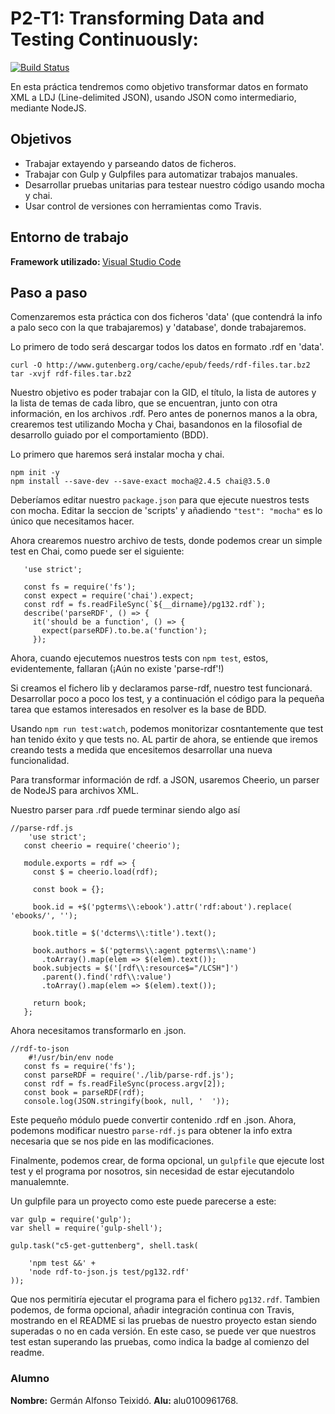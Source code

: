 # P2-T1: Transforming Data and Testing Continuously:
[![Build Status](https://travis-ci.org/ULL-ESIT-PL-1819/p2-t1-testing-alu0100961768.svg?branch=master)](https://travis-ci.org/ULL-ESIT-PL-1819/p2-t1-testing-alu0100961768)

En esta práctica tendremos como objetivo transformar datos en formato XML a LDJ (Line-delimited JSON), usando JSON como intermediario, mediante NodeJS.

## Objetivos

- Trabajar extayendo y parseando datos de ficheros.
- Trabajar con Gulp y Gulpfiles para automatizar trabajos manuales.
- Desarrollar pruebas unitarias para testear nuestro código usando mocha y chai.
- Usar control de versiones con herramientas como Travis.


## Entorno de trabajo

<b>Framework utilizado: </b>
[Visual Studio Code](https://code.visualstudio.com)

## Paso a paso

Comenzaremos esta práctica con dos ficheros 'data' (que contendrá la info a palo seco con la que trabajaremos) y 'database', donde trabajaremos.

Lo primero de todo será descargar todos los datos en formato .rdf en 'data'.
 
```
curl -O http://www.gutenberg.org/cache/epub/feeds/rdf-files.tar.bz2
tar -xvjf rdf-files.tar.bz2
```

Nuestro objetivo es poder trabajar con la GID, el título, la lista de autores y la lista de temas de cada libro, que se encuentran, junto con otra información, en los archivos .rdf. Pero antes de ponernos manos a la obra, crearemos test utilizando Mocha y Chai, basandonos en la filosofial de desarrollo guiado por el comportamiento (BDD).

Lo primero que haremos será instalar mocha y chai.

``` 
npm init -y
npm install --save-dev --save-exact mocha@2.4.5 chai@3.5.0
```
Deberíamos editar nuestro ```package.json``` para que ejecute nuestros tests con mocha. Editar la seccion de 'scripts' y añadiendo ```"test": "mocha"``` es lo único que necesitamos hacer.

Ahora crearemos nuestro archivo de tests, donde podemos crear un simple test en Chai, como puede ser el siguiente:

```
​ 	​'use strict'​;
​ 	
​ 	​const​ fs = require(​'fs'​);
​ 	​const​ expect = require(​'chai'​).expect;
​ 	​const​ rdf = fs.readFileSync(​`​${__dirname}​/pg132.rdf`​);
​ 	describe(​'parseRDF'​, () => {
​ 	  it(​'should be a function'​, () => {
​ 	    expect(parseRDF).to.be.a(​'function'​);
​ 	  });
```

Ahora, cuando ejecutemos nuestros tests con ```npm test```, estos, evidentemente, fallaran (¡Aún no existe 'parse-rdf'!)

Si creamos el fichero lib y declaramos parse-rdf, nuestro test funcionará. Desarrollar poco a poco los test, y a continuación el código para la pequeña tarea que estamos interesados en resolver es la base de BDD.

Usando ```npm run test:watch```, podemos monitorizar cosntantemente que test han tenido éxito y que tests no.
AL partir de ahora, se entiende que iremos creando tests a medida que encesitemos desarrollar una nueva funcionalidad.

Para transformar información de rdf. a JSON, usaremos Cheerio, un parser de NodeJS para archivos XML.

Nuestro parser para .rdf puede terminar siendo algo así
```nodejs
//parse-rdf.js
	​'use strict'​;
​ 	​const​ cheerio = require(​'cheerio'​);
​ 	
​ 	module.exports = rdf => {
​ 	  ​const​ $ = cheerio.load(rdf);
​ 	
​ 	  ​const​ book = {};
​ 	
​ 	  book.id = +$(​'pgterms​​\\​​:ebook'​).attr(​'rdf:about'​).replace(​'ebooks/'​, ​''​);
​ 	
​ 	  book.title = $(​'dcterms​​\\​​:title'​).text();
​ 	
​ 	  book.authors = $(​'pgterms​​\\​​:agent pgterms​​\\​​:name'​)
​ 	    .toArray().map(elem => $(elem).text());
​ 	  book.subjects = $(​'[rdf​​\\​​:resource$="/LCSH"]'​)
​ 	    .parent().find(​'rdf​​\\​​:value'​)
​ 	    .toArray().map(elem => $(elem).text());
​ 	
​ 	  ​return​ book;
​ 	};
```

Ahora necesitamos transformarlo en .json.
```nodejs
//rdf-to-json
	​#!/usr/bin/env node​
​ 	​const​ fs = require(​'fs'​);
​ 	​const​ parseRDF = require(​'./lib/parse-rdf.js'​);
​ 	​const​ rdf = fs.readFileSync(process.argv[2]);
​ 	​const​ book = parseRDF(rdf);
​ 	console.log(JSON.stringify(book, ​null​, ​'  '​));
```

Este pequeño módulo puede convertir contenido .rdf en .json. Ahora, podemons modificar nuestro ```parse-rdf.js``` para obtener la info extra necesaria que se nos pide en las modificaciones.

Finalmente, podemos crear, de forma opcional, un ```gulpfile``` que ejecute lost test y el programa por nosotros, sin necesidad de estar ejecutandolo manualemnte.

Un gulpfile para un proyecto como este puede parecerse a este:

```gulpfile
var gulp = require('gulp');
var shell = require('gulp-shell');

gulp.task("c5-get-guttenberg", shell.task(

	'npm test &&' +
	'node rdf-to-json.js test/pg132.rdf' 
));
```
Que nos permitiría ejecutar el programa para el fichero ```pg132.rdf```.
Tambien podemos, de forma opcional, añadir integración continua con Travis, mostrando en el README si las pruebas de nuestro proyecto estan siendo superadas o no en cada versión. En este caso, se puede ver que nuestros test estan superando las pruebas, como indica la badge al comienzo del readme.

### Alumno
<b>Nombre:</b> Germán Alfonso Teixidó.
<b>Alu:</b> alu0100961768.